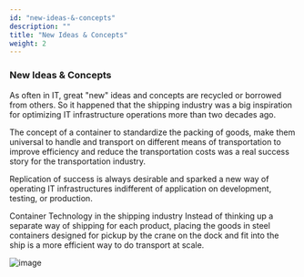 ```yaml
---
id: "new-ideas-&-concepts"
description: ""
title: "New Ideas & Concepts"
weight: 2
---
```


### New Ideas & Concepts

As often in IT, great "new" ideas and concepts are recycled or borrowed from others. So it happened that the shipping industry was a big inspiration for optimizing IT infrastructure operations more than two decades ago.

The concept of a container to standardize the packing of goods, make them universal to handle and transport on different means of transportation to improve efficiency and reduce the transportation costs was a real success story for the transportation industry.

Replication of success is always desirable and sparked a new way of operating IT infrastructures indifferent of application on development, testing, or production.

Container Technology in the shipping industry Instead of thinking up a separate way of shipping for each product, placing the goods in steel containers designed for pickup by the crane on the dock and fit into the ship is a more efficient way to do transport at scale.

![image](ship.png)